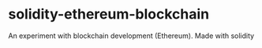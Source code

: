 # solidity-ethereum-blockchain
An experiment with blockchain development (Ethereum). Made with solidity
